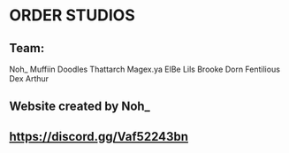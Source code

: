 # ORDER STUDIOS

## Team:
Noh_
Muffiin
Doodles
Thattarch
Magex.ya
ElBe
Lils
Brooke
Dorn
Fentilious
Dex
Arthur

## Website created by Noh_
## https://discord.gg/Vaf52243bn
